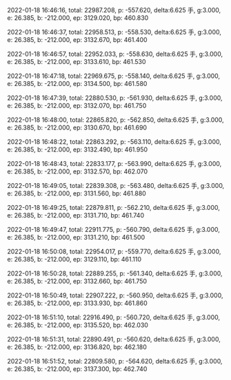 2022-01-18 16:46:16, total: 22987.208, p: -557.620, delta:6.625 手, g:3.000, e: 26.385, b: -212.000, ep: 3129.020, bp: 460.830

2022-01-18 16:46:37, total: 22958.513, p: -558.530, delta:6.625 手, g:3.000, e: 26.385, b: -212.000, ep: 3132.670, bp: 461.400

2022-01-18 16:46:57, total: 22952.033, p: -558.630, delta:6.625 手, g:3.000, e: 26.385, b: -212.000, ep: 3133.610, bp: 461.530

2022-01-18 16:47:18, total: 22969.675, p: -558.140, delta:6.625 手, g:3.000, e: 26.385, b: -212.000, ep: 3134.500, bp: 461.580

2022-01-18 16:47:39, total: 22880.530, p: -561.930, delta:6.625 手, g:3.000, e: 26.385, b: -212.000, ep: 3132.070, bp: 461.750

2022-01-18 16:48:00, total: 22865.820, p: -562.850, delta:6.625 手, g:3.000, e: 26.385, b: -212.000, ep: 3130.670, bp: 461.690

2022-01-18 16:48:22, total: 22863.292, p: -563.110, delta:6.625 手, g:3.000, e: 26.385, b: -212.000, ep: 3132.490, bp: 461.950

2022-01-18 16:48:43, total: 22833.177, p: -563.990, delta:6.625 手, g:3.000, e: 26.385, b: -212.000, ep: 3132.570, bp: 462.070

2022-01-18 16:49:05, total: 22839.308, p: -563.480, delta:6.625 手, g:3.000, e: 26.385, b: -212.000, ep: 3131.560, bp: 461.880

2022-01-18 16:49:25, total: 22879.811, p: -562.210, delta:6.625 手, g:3.000, e: 26.385, b: -212.000, ep: 3131.710, bp: 461.740

2022-01-18 16:49:47, total: 22911.775, p: -560.790, delta:6.625 手, g:3.000, e: 26.385, b: -212.000, ep: 3131.210, bp: 461.500

2022-01-18 16:50:08, total: 22954.017, p: -559.770, delta:6.625 手, g:3.000, e: 26.385, b: -212.000, ep: 3129.110, bp: 461.110

2022-01-18 16:50:28, total: 22889.255, p: -561.340, delta:6.625 手, g:3.000, e: 26.385, b: -212.000, ep: 3132.660, bp: 461.750

2022-01-18 16:50:49, total: 22907.222, p: -560.950, delta:6.625 手, g:3.000, e: 26.385, b: -212.000, ep: 3133.930, bp: 461.860

2022-01-18 16:51:10, total: 22916.490, p: -560.720, delta:6.625 手, g:3.000, e: 26.385, b: -212.000, ep: 3135.520, bp: 462.030

2022-01-18 16:51:31, total: 22890.491, p: -560.620, delta:6.625 手, g:3.000, e: 26.385, b: -212.000, ep: 3136.820, bp: 462.180

2022-01-18 16:51:52, total: 22809.580, p: -564.620, delta:6.625 手, g:3.000, e: 26.385, b: -212.000, ep: 3137.300, bp: 462.740